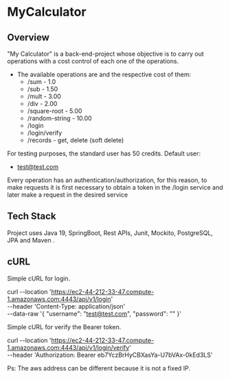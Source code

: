 # MyCalculator

## Overview
"My Calculator" is a back-end-project whose objective is to carry out operations with a cost control of each one of the operations.

* The available operations are and the respective cost of them:
  * /sum - 1.0
  * /sub - 1.50 
  * /mult - 3.00
  * /div - 2.00
  * /square-root - 5.00
  * /random-string - 10.00
  * /login
  * /login/verify
  * /records - get, delete (soft delete)

For testing purposes, the standard user has 50 credits.
Default user:
* test@test.com
  
Every operation has an authentication/authorization, for this reason, to make requests it is first necessary to obtain a token in the /login service and later make a request in the desired service

## Tech Stack
Project uses Java 19, SpringBoot, Rest APIs, Junit, Mockito, PostgreSQL, JPA and Maven .

## cURL
Simple cURL for login.

curl --location 'https://ec2-44-212-33-47.compute-1.amazonaws.com:4443/api/v1/login' \
--header 'Content-Type: application/json' \
--data-raw '{
"username": "test@test.com",
"password": ""
}'

Simple cURL for verify the Bearer token.

curl --location 'https://ec2-44-212-33-47.compute-1.amazonaws.com:4443/api/v1/login/verify' \
--header 'Authorization: Bearer eb7YczBrHyCBXasYa-U7bVAx-0kEd3LS'

Ps: The aws address can be different because it is not a fixed IP.